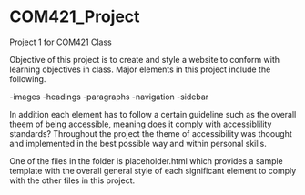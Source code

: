 # COM421_Project

Project 1 for COM421 Class

Objective of this project is to create and style a website to conform with learning objectives in class. Major elements in this project include the following. 

-images
-headings
-paragraphs
-navigation
-sidebar

In addition each element has to follow a certain guideline such as the overall theem of being accessible, meaning does it comply with accessiblility standards? Throughout the project the theme of accessibility was thoought and implemented in the best possible way and within personal skills. 

One of the files in the folder is placeholder.html which provides a sample template with the overall general style of each significant element to comply with the other files in this project. 